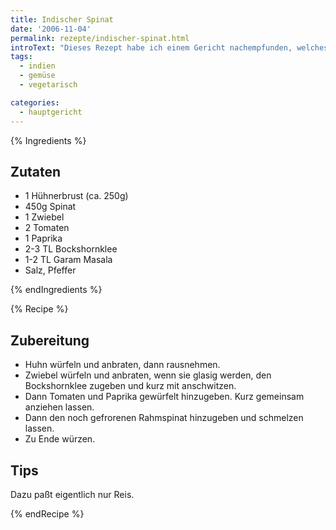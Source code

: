 ```yaml
---
title: Indischer Spinat
date: '2006-11-04'
permalink: rezepte/indischer-spinat.html
introText: "Dieses Rezept habe ich einem Gericht nachempfunden, welches ich mehrmals bei einem Lieferservice für die Mittagspause bestellt hatte (so einer mit indisch/deutsch/italienisch/mexikanisch/chinesischer Karte). Der Gag an dem Rezept ist der Bockshornklee. Er findet sich auch in vielen Currypulver-Mischungen wieder."
tags:
  - indien
  - gemüse
  - vegetarisch

categories:
  - hauptgericht
---
```


{% Ingredients %}

## Zutaten

- 1 Hühnerbrust (ca. 250g)
- 450g Spinat
- 1 Zwiebel
- 2 Tomaten
- 1 Paprika
- 2-3 TL Bockshornklee
- 1-2 TL Garam Masala
- Salz, Pfeffer

{% endIngredients %}

{% Recipe %}

## Zubereitung

- Huhn würfeln und anbraten, dann rausnehmen.
- Zwiebel würfeln und anbraten, wenn sie glasig werden, den Bockshornklee zugeben und kurz mit anschwitzen.
- Dann Tomaten und Paprika gewürfelt hinzugeben. Kurz gemeinsam anziehen lassen.
- Dann den noch gefrorenen Rahmspinat hinzugeben und schmelzen lassen.
- Zu Ende würzen.

## Tips

Dazu paßt eigentlich nur Reis.

{% endRecipe %}
